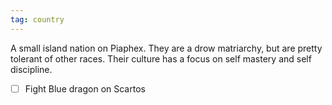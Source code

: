 ```yaml
---
tag: country
---
```

A small island nation on Piaphex. They are a drow matriarchy, but are pretty tolerant of other races. Their culture has a focus on self mastery and self discipline.

- [ ] Fight Blue dragon on Scartos